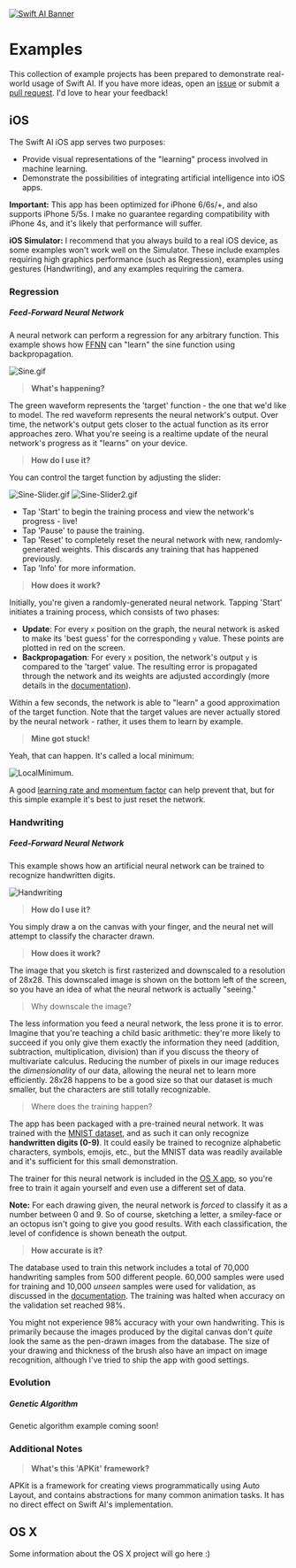 [![Swift AI Banner](https://github.com/collinhundley/Swift-AI/blob/master/SiteAssets/Banner.png?raw=true)](https://github.com/collinhundley/Swift-AI#care-enough-to-donate)

# Examples
This collection of example projects has been prepared to demonstrate real-world usage of Swift AI.  If you have more ideas, open an [issue](https://github.com/collinhundley/Swift-AI/issues) or submit a [pull request](https://github.com/collinhundley/Swift-AI/pulls).  I'd love to hear your feedback!

## iOS
The Swift AI iOS app serves two purposes:
- Provide visual representations of the "learning" process involved in machine learning.
- Demonstrate the possibilities of integrating artificial intelligence into iOS apps.

**Important:** This app has been optimized for iPhone 6/6s/+, and also supports iPhone 5/5s. I make no guarantee regarding compatibility with iPhone 4s, and it's likely that performance will suffer.

**iOS Simulator:** I recommend that you always build to a real iOS device, as some examples won't work well on the Simulator. These include examples requiring high graphics performance (such as Regression), examples using gestures (Handwriting), and any examples requiring the camera.

### Regression
##### Feed-Forward Neural Network

A neural network can perform a regression for any arbitrary function. This example shows how [FFNN](https://github.com/collinhundley/Swift-AI/blob/master/Documentation/FFNN.md#multi-layer-feed-forward-neural-network) can "learn" the sine function using backpropagation.

![Sine.gif](https://github.com/collinhundley/Swift-AI/blob/master/SiteAssets/Sine.gif?raw=true)

> **What's happening?**

The green waveform represents the 'target' function - the one that we'd like to model. The red waveform represents the neural network's output. Over time, the network's output gets closer to the actual function as its error approaches zero. What you're seeing is a realtime update of the neural network's progress as it "learns" on your device.

> **How do I use it?**

You can control the target function by adjusting the slider:

![Sine-Slider.gif](https://github.com/collinhundley/Swift-AI/blob/master/SiteAssets/Sine-Slider.gif?raw=true) ![Sine-Slider2.gif](https://github.com/collinhundley/Swift-AI/blob/master/SiteAssets/Sine-Slider2.gif?raw=true)

- Tap 'Start' to begin the training process and view the network's progress - live!
- Tap 'Pause' to pause the training.
- Tap 'Reset' to completely reset the neural network with new, randomly-generated weights. This discards any training that has happened previously.
- Tap 'Info' for more information.

> **How does it work?**

Initially, you're given a randomly-generated neural network. Tapping 'Start' initiates a training process, which consists of two phases:
- **Update**: For every `x` position on the graph, the neural network is asked to make its 'best guess' for the corresponding `y` value. These points are plotted in red on the screen.
- **Backpropagation**: For every `x` position, the network's output `y` is compared to the 'target' value. The resulting error is propagated through the network and its weights are adjusted accordingly (more details in the [documentation](https://github.com/collinhundley/Swift-AI/blob/master/Documentation/FFNN.md#training)).

Within a few seconds, the network is able to "learn" a good approximation of the target function. Note that the target values are never actually stored by the neural network - rather, it uses them to learn by example.

> **Mine got stuck!**

Yeah, that can happen. It's called a local minimum:

![LocalMinimum](https://github.com/collinhundley/Swift-AI/blob/master/SiteAssets/LocalMinima.png?raw=true).

A good [learning rate and momentum factor](https://github.com/collinhundley/Swift-AI/blob/master/Documentation/FFNN.md#standard) can help prevent that, but for this simple example it's best to just reset the network.

### Handwriting
##### Feed-Forward Neural Network

This example shows how an artificial neural network can be trained to recognize handwritten digits.

![Handwriting](https://github.com/collinhundley/Swift-AI/blob/master/SiteAssets/Handwriting.png?raw=true)

> **How do I use it?**

You simply draw a on the canvas with your finger, and the neural net will attempt to classify the character drawn.

> **How does it work?**

The image that you sketch is first rasterized and downscaled to a resolution of 28x28. This downscaled image is shown on the bottom left of the screen, so you have an idea of what the neural network is actually "seeing."

> Why downscale the image?

The less information you feed a neural network, the less prone it is to error. Imagine that you're teaching a child basic arithmetic: they're more likely to succeed if you only give them exactly the information they need (addition, subtraction, multiplication, division) than if you discuss the theory of multivariate calculus. Reducing the number of pixels in our image reduces the *dimensionality* of our data, allowing the neural net to learn more efficiently. 28x28 happens to be a good size so that our dataset is much smaller, but the characters are still totally recognizable.

> Where does the training happen?

The app has been packaged with a pre-trained neural network. It was trained with the [MNIST dataset](http://yann.lecun.com/exdb/mnist/), and as such it can only recognize **handwritten digits (0-9)**. It could easily be trained to recognize alphabetic characters, symbols, emojis, etc., but the MNIST data was readily available and it's sufficient for this small demonstration.

The trainer for this neural network is included in the [OS X app](https://github.com/collinhundley/Swift-AI/tree/master/Examples#os-x), so you're free to train it again yourself and even use a different set of data.

**Note:** For each drawing given, the neural network is *forced* to classify it as a number between 0 and 9. So of course, sketching a letter, a smiley-face or an octopus isn't going to give you good results. With each classification, the level of confidence is shown beneath the output.

> **How accurate is it?**

The database used to train this network includes a total of 70,000 handwriting samples from 500 different people. 60,000 samples were used for training and 10,000 *unseen* samples were used for validation, as discussed in the [documentation](https://github.com/collinhundley/Swift-AI/blob/master/Documentation/FFNN.md#training). The training was halted when accuracy on the validation set reached 98%.

You might not experience 98% accuracy with your own handwriting. This is primarily because the images produced by the digital canvas don't *quite* look the same as the pen-drawn images from the database. The size of your drawing and thickness of the brush also have an impact on image recognition, although I've tried to ship the app with good settings.



### Evolution

##### Genetic Algorithm

Genetic algorithm example coming soon!


### Additional Notes

> **What's this 'APKit' framework?**

APKit is a framework for creating views programmatically using Auto Layout, and contains abstractions for many common animation tasks.  It has no direct effect on Swift AI's implementation.


## OS X

Some information about the OS X project will go here :)
